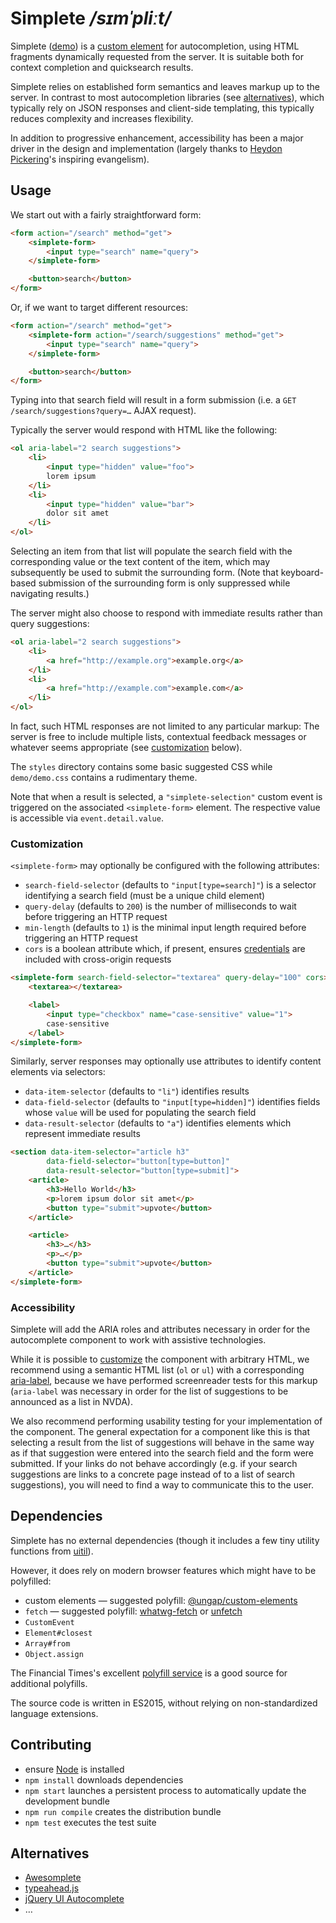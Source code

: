 # Simplete _/sɪmˈpliːt/_

Simplete ([demo](http://innoq.github.io/simplete/)) is a
[custom element](https://www.webcomponents.org/introduction#custom-elements) for
autocompletion, using HTML fragments dynamically requested from the server. It
is suitable both for context completion and quicksearch results.

Simplete relies on established form semantics and leaves markup up to the
server. In contrast to most autocompletion libraries (see
[alternatives](#alternatives)), which typically rely on JSON responses and
client-side templating, this typically reduces complexity and increases
flexibility.

In addition to progressive enhancement, accessibility has been a major driver
in the design and implementation (largely thanks to
[Heydon Pickering](https://www.heydonworks.com)'s inspiring evangelism).


Usage
-----

We start out with a fairly straightforward form:

```html
<form action="/search" method="get">
    <simplete-form>
        <input type="search" name="query">
    </simplete-form>

    <button>search</button>
</form>
```

Or, if we want to target different resources:

```html
<form action="/search" method="get">
    <simplete-form action="/search/suggestions" method="get">
        <input type="search" name="query">
    </simplete-form>

    <button>search</button>
</form>
```

Typing into that search field will result in a form submission (i.e. a
`GET /search/suggestions?query=…` AJAX request).

Typically the server would respond with HTML like the following:

```html
<ol aria-label="2 search suggestions">
    <li>
        <input type="hidden" value="foo">
        lorem ipsum
    </li>
    <li>
        <input type="hidden" value="bar">
        dolor sit amet
    </li>
</ol>
```

Selecting an item from that list will populate the search field with the
corresponding value or the text content of the item, which may subsequently be
used to submit the surrounding form. (Note that keyboard-based submission of
the surrounding form is only suppressed while navigating results.)

The server might also choose to respond with immediate results rather than query
suggestions:

```html
<ol aria-label="2 search suggestions">
    <li>
        <a href="http://example.org">example.org</a>
    </li>
    <li>
        <a href="http://example.com">example.com</a>
    </li>
</ol>
```

In fact, such HTML responses are not limited to any particular markup: The
server is free to include multiple lists, contextual feedback messages or
whatever seems appropriate (see [customization](#customization) below).

The `styles` directory contains some basic suggested CSS while `demo/demo.css`
contains a rudimentary theme.

Note that when a result is selected, a `"simplete-selection"` custom event is
triggered on the associated `<simplete-form>` element. The respective value is
accessible via `event.detail.value`.

### Customization

`<simplete-form>` may optionally be configured with the following attributes:

* `search-field-selector` (defaults to `"input[type=search]"`) is a selector
  identifying a search field (must be a unique child element)
* `query-delay` (defaults to `200`) is the number of milliseconds to wait before
  triggering an HTTP request
* `min-length` (defaults to `1`) is the minimal input length required before
  triggering an HTTP request
* `cors` is a boolean attribute which, if present, ensures
  [credentials](https://fetch.spec.whatwg.org/#credentials) are included with
  cross-origin requests

```html
<simplete-form search-field-selector="textarea" query-delay="100" cors>
    <textarea></textarea>

    <label>
        <input type="checkbox" name="case-sensitive" value="1">
        case-sensitive
    </label>
</simplete-form>
```

Similarly, server responses may optionally use attributes to identify content
elements via selectors:

* `data-item-selector` (defaults to `"li"`) identifies results
* `data-field-selector` (defaults to `"input[type=hidden]"`) identifies fields
  whose `value` will be used for populating the search field
* `data-result-selector` (defaults to `"a"`) identifies elements which represent
  immediate results

```html
<section data-item-selector="article h3"
        data-field-selector="button[type=button]"
        data-result-selector="button[type=submit]">
    <article>
        <h3>Hello World</h3>
        <p>lorem ipsum dolor sit amet</p>
        <button type="submit">upvote</button>
    </article>

    <article>
        <h3>…</h3>
        <p>…</p>
        <button type="submit">upvote</button>
    </article>
</simplete-form>
```


### Accessibility

Simplete will add the ARIA roles and attributes necessary in order for the
autocomplete component to work with assistive technologies.

While it is possible to [customize](#customization) the component with
arbitrary HTML, we recommend using a semantic HTML list (`ol` or `ul`) with a
corresponding
[aria-label](https://developer.mozilla.org/en-US/docs/Web/Accessibility/ARIA/Attributes/aria-label),
because we have performed screenreader tests for this markup
(`aria-label` was necessary in order for the list of suggestions to be
announced as a list in NVDA).

We also recommend performing usability testing for your implementation of the
component. The general expectation for a component like this is that selecting
a result from the list of suggestions will behave in the same way as if that
suggestion were entered into the search field and the form were submitted. If
your links do not behave accordingly (e.g. if your search suggestions are links
to a concrete page instead of to a list of search suggestions), you will need
to find a way to communicate this to the user.


Dependencies
------------

Simplete has no external dependencies (though it includes a few tiny utility
functions from [uitil](https://github.com/FND/uitil)).

However, it does rely on modern browser features which might have to be
polyfilled:

* custom elements — suggested polyfill:
  [@ungap/custom-elements](https://github.com/ungap/custom-elements)
* `fetch` — suggested polyfill: [whatwg-fetch](https://github.com/github/fetch)
  or [unfetch](https://github.com/developit/unfetch)
* `CustomEvent`
* `Element#closest`
* `Array#from`
* `Object.assign`

The Financial Times's excellent
[polyfill service](https://github.com/Financial-Times/polyfill-service) is a
good source for additional polyfills.

The source code is written in ES2015, without relying on non-standardized
language extensions.


Contributing
------------

* ensure [Node](http://nodejs.org) is installed
* `npm install` downloads dependencies
* `npm start` launches a persistent process to automatically update the
  development bundle
* `npm run compile` creates the distribution bundle
* `npm test` executes the test suite


Alternatives
------------

* [Awesomplete](http://leaverou.github.io/awesomplete/)
* [typeahead.js](http://twitter.github.io/typeahead.js/)
* [jQuery UI Autocomplete](http://jqueryui.com/autocomplete/)
* …
